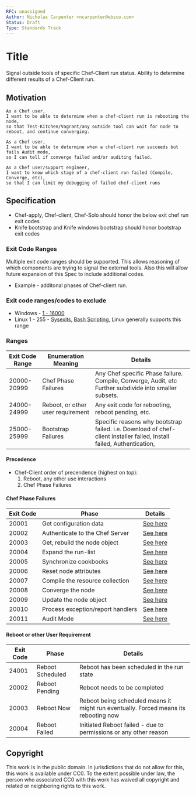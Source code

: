 ```yaml
---
RFC: unassigned
Author: Nicholas Carpenter <ncarpenter@ebsco.com>
Status: Draft
Type: Standards Track
---
```


# Title

Signal outside tools of specific Chef-Client run status.  Ability to determine different results of a Chef-Client run.

## Motivation

    As a Chef user,
    I want to be able to determine when a chef-client run is rebooting the node,
    so that Test-Kitchen/Vagrant/any outside tool can wait for node to reboot, and continue converging.
    
    As a Chef user,
    I want to be able to determine when a chef-client run succeeds but fails Audit mode,
    so I can tell if converge failed and/or auditing failed.
    
    As a Chef user/support engineer,
    I want to know which stage of a chef-client run failed (Compile, Converge, etc),
    so that I can limit my debugging of failed chef-client runs
    

## Specification
* Chef-apply, Chef-client, Chef-Solo should honor the below exit chef run exit codes
* Knife bootstrap and Knife windows bootstrap should honor bootstrap exit codes

### Exit Code Ranges
Multiple exit code ranges should be supported.  This allows reasoning of which components are trying to signal the external tools.  Also this will allow future expansion of this Spec to include additional codes.  
 * Example - additonal phases of Chef-client run.

### Exit code ranges/codes to exclude
* Windows - [1 - 16000](https://msdn.microsoft.com/en-us/library/windows/desktop/ms681381(v=vs.85).aspx)
* Linux 1 - 255 - [Sysexits](http://www.freebsd.org/cgi/man.cgi?query=sysexits&apropos=0&sektion=0&manpath=FreeBSD+4.3-RELEASE&format=html), [Bash Scripting](http://tldp.org/LDP/abs/html/exitcodes.html), Linux generally supports this range
 
### Ranges
Exit Code Range      | Enumeration Meaning                  |Details
-------------       | -------------|                        -----
20000-20999          | Chef Phase Failures                  | Any Chef specific Phase failure. Compile, Converge, Audit, etc  Further subdivide into smaller subsets.
24000-24999         | Reboot, or other user requirement    | Any exit code for rebooting, reboot pending, etc.
25000-25999         | Bootstrap Failures                    | Specific reasons why bootstrap failed.  i.e. Download of chef-client installer failed, Install failed, Authentication, 

#### Precedence
* Chef-Client order of precendence (highest on top):
    1. Reboot, any other use interactions 
    2. Chef Phase Failures

#### Chef Phase Failures
Exit Code           | Phase                             |Details
-------------       | -------------|                    -----
20001               | Get configuration data            | [See here](https://docs.chef.io/chef_client.html)
20002               | Authenticate to the Chef Server   | [See here](https://docs.chef.io/chef_client.html)
20003               | Get, rebuild the node object      | [See here](https://docs.chef.io/chef_client.html)
20004               | Expand the run-list               | [See here](https://docs.chef.io/chef_client.html)
20005               | Synchronize cookbooks             | [See here](https://docs.chef.io/chef_client.html)
20006               | Reset node attributes             | [See here](https://docs.chef.io/chef_client.html)
20007               | Compile the resource collection   | [See here](https://docs.chef.io/chef_client.html)
20008               | Converge the node                 | [See here](https://docs.chef.io/chef_client.html)
20009               | Update the node object            | [See here](https://docs.chef.io/chef_client.html)
20010               | Process exception/report handlers | [See here](https://docs.chef.io/chef_client.html)
20011               | Audit Mode                        | [See here](https://docs.chef.io/chef_client.html)

#### Reboot or other User Requirement
Exit Code           | Phase                 |Details
-------------       | -------------|        -----
24001               | Reboot Scheduled      | Reboot has been scheduled in the run state
20002               | Reboot Pending        | Reboot needs to be completed 
20003               | Reboot Now            | Reboot being scheduled means it might run eventually.  Forced means its rebooting now
20004               | Reboot Failed         | Initiated Reboot failed - due to permissions or any other reason




## Copyright

This work is in the public domain. In jurisdictions that do not allow for this,
this work is available under CC0. To the extent possible under law, the person
who associated CC0 with this work has waived all copyright and related or
neighboring rights to this work.